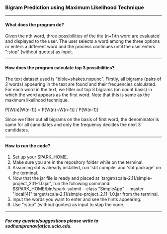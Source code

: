 ### Bigram Prediction using Maximum Likelihood Technique

---

#### What does the program do?

Given the nth word, three possibilities of the the (n+1)th word are evaluated and displayed to the user. The user selects a word
among the three options or enters a different word and the process continues until the user enters ":stop" (without quotes) as input.

---

#### How does the program calculate top 3 possibilities?

The text dataset used is "bible+shakes.nopunc". Firstly, all bigrams (pairs of 2 words) appearing in the text are found and their
frequencies calculated. For each word in the text, we filter out top 3 bigrams (on count basis) in which the word appears as the first word.
Note that this is same as the maximum likelihood technique. 

P[W(n)|W(n-1)] = P[W(n)∩W(n-1)] / P[W(n-1)]

Since we filter out all bigrams on the basis of first word, the denominator is same for all candidates and only the frequency decides
the next 3 candidates.

---

#### How to run the code?

1. Set up your SPARK_HOME.
2. Make sure you are in the repository folder while on the terminal.
3. Assuming sbt is already installed, run 'sbt compile' and 'sbt package' on the terminal.
4. Now that the jar file is ready and placed at 'target/scala-2.11/simple-project_2.11-1.0.jar', run the following command:
   $SPARK_HOME/bin/spark-submit --class "SimpleApp" --master "local[4]" target/scala-2.11/simple-project_2.11-1.0.jar from the
   terminal.
5. Input the words you want to enter and see the hints appearing.
6. Use ":stop" (without quotes) as input to stop the code.

---

##### For any queries/suggestions please write to sodhanipranav[at]cs.ucla.edu.
